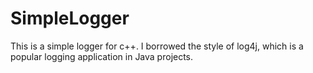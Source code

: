 # SimpleLogger
This is a simple logger for c++. I borrowed the style of log4j, 
which is a popular logging application in Java projects.
